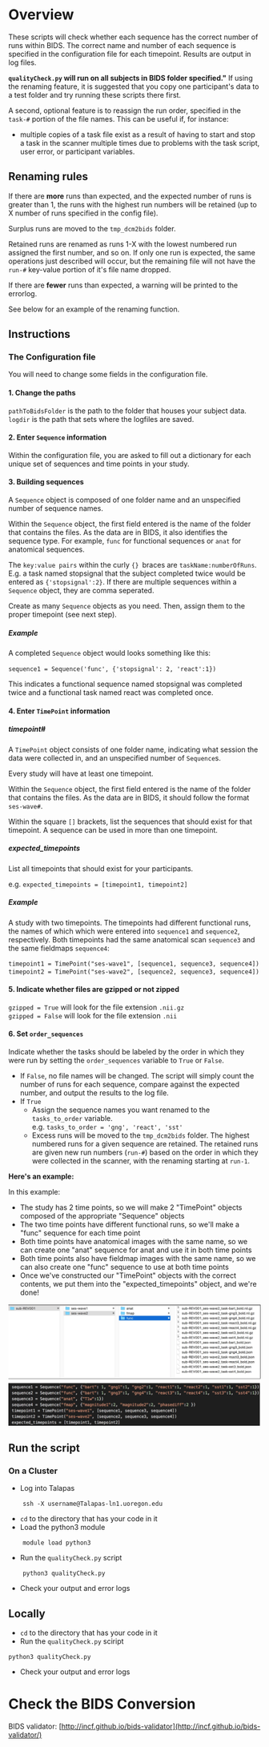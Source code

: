 # Overview

These scripts will check whether each sequence has the correct number of runs within BIDS. The correct name and number of each sequence is specified in the configuration file for each timepoint. Results are output in log files.

**`qualityCheck.py` will run on all subjects in BIDS folder specified."** If using the renaming feature, it is suggested that you copy one participant's data to a test folder and try running these scripts there first.

A second, optional feature is to reassign the run order, specified in the `task-#` portion of the file names. This can be useful if, for instance:  
- multiple copies of a task file exist as a result of having to start and stop a task in the scanner multiple times due to problems with the task script, user error, or participant variables.

## Renaming rules

If there are **more** runs than expected, and the expected number of runs is greater than 1, the runs with the highest run numbers will be retained (up to X number of runs specified in the config file).   

Surplus runs are moved to the `tmp_dcm2bids` folder.  

Retained runs are renamed as runs 1-X with the lowest numbered run assigned the first number, and so on. If only one run is expected, the same operations just described will occur, but the remaining file will not have the `run-#` key-value portion of it's file name dropped.

If there are **fewer** runs than expected, a warning will be printed to the errorlog.  

See below for an example of the renaming function.

## Instructions

### The Configuration file

You will need to change some fields in the configuration file.  

#### 1. Change the paths

`pathToBidsFolder` is the path to the folder that houses your subject data.  
`logdir` is the path that sets where the logfiles are saved.  

#### 2. Enter `Sequence` information

Within the configuration file, you are asked to fill out a dictionary for each unique set of sequences and time points in your study. 

#### 3.  Building sequences
 
A `Sequence` object is composed of one folder name and an unspecified number of sequence names.  

Within the `Sequence` object, the first field entered is the name of the folder that contains the files. As the data are in BIDS, it also identifies the sequence type. For example, `func` for functional sequences or `anat` for anatomical sequences.
 
The `key:value pairs` within the curly `{} `braces are `taskName:numberOfRuns`. E.g. a task named stopsignal that the subject completed twice would be entered as `{'stopsignal':2}`. If there are multiple sequences within a `Sequence` object, they are comma seperated.  

Create as many `Sequence` objects as you need. Then, assign them to the proper timepoint (see next step).  

##### Example
A completed `Sequence` object would looks something like this:  

`sequence1 = Sequence('func', {'stopsignal': 2, 'react':1})`

This indicates a functional sequence named stopsignal was completed twice and a functional task named react was completed once.  

#### 4. Enter `TimePoint` information

##### timepoint#

A `TimePoint` object consists of one folder name, indicating what session the data were collected in, and an unspecified number of `Sequence`s.  

Every study will have at least one timepoint.  

Within the `Sequence` object, the first field entered is the name of the folder that contains the files. As the data are in BIDS, it should follow the format `ses-wave#`.  

Within the square `[]` brackets, list the sequences that should exist for that timepoint. A sequence can be used in more than one timepoint.  

##### expected_timepoints
List all timepoints that should exist for your participants.

e.g. `expected_timepoints = [timepoint1, timepoint2]`  

##### Example

A study with two timepoints. The timepoints had different functional runs, the names of which which were entered into `sequence1` and `sequence2`, respectively. Both timepoints had the same anatomical scan `sequence3` and the same fieldmaps `sequence4`:

```
timepoint1 = TimePoint("ses-wave1", [sequence1, sequence3, sequence4])
timepoint2 = TimePoint("ses-wave2", [sequence2, sequence3, sequence4])
```

#### 5. Indicate whether files are gzipped or not zipped

`gzipped = True` will look for the file extension `.nii.gz`  
`gzipped = False` will look for the file extension `.nii`  

#### 6. Set `order_sequences`

Indicate whether the tasks should be labeled by the order in which they were run by setting the `order_sequences` variable to `True` or `False`.  

- If `False`, no file names will be changed. The script will simply count the number of runs for each sequence, compare against the expected number, and output the results to the log file.
- If `True`
    - Assign the sequence names you want renamed to the `tasks_to_order` variable.  
    e.g. `tasks_to_order = 'gng', 'react', 'sst'`
    - Excess runs will be moved to the `tmp_dcm2bids` folder. The highest numbered runs for a given sequence are retained. The retained runs are given new run numbers (`run-#`) based on the order in which they were collected in the scanner, with the renaming starting at `run-1`.

**Here's an example:**

In this example:

- The study has 2 time points, so we will make 2 "TimePoint" objects composed of the appropriate "Sequence" objects
- The two time points have different functional runs, so we'll make a "func" sequence for each time point
- Both time points have anatomical images with the same name, so we can create one "anat" sequence for anat and use it in both time points
- Both time points also have fieldmap images with the same name, so we can also create one "func" sequence to use at both time points
- Once we've constructed our "TimePoint" objects with the correct contents, we put them into the "expected\_timepoints" object, and we're done!

![file_structure](./images/example_config.png)

## Run the script

### On a Cluster

- Log into Talapas
```
    ssh -X username@Talapas-ln1.uoregon.edu
```
- `cd` to the directory that has your code in it
- Load the python3 module
```
    module load python3
```
- Run the `qualityCheck.py` script

```
    python3 qualityCheck.py
```
- Check your output and error logs

## Locally

- `cd` to the directory that has your code in it
- Run the `qualityCheck.py` sciript
```
python3 qualityCheck.py
```
- Check your output and error logs

# Check the BIDS Conversion

BIDS validator: [http://incf.github.io/bids-validator](http://incf.github.io/bids-validator/)